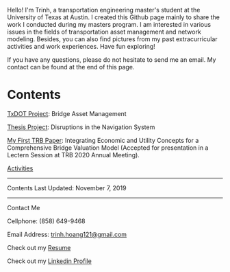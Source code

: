 Hello! I'm Trinh, a transportation engineering master's student at the University of Texas at Austin. I created this Github page mainly to share the work I conducted during my masters program. I am interested in various issues in the fields of transportation asset management and network modeling. Besides, you can also find pictures from my past extracurricular activities and work experiences. Have fun exploring!

If you have any questions, please do not hesitate to send me an email. My contact can be found at the end of this page.

# Contents

[TxDOT Project](https://trinhshub.github.io/Bridge-Management/): Bridge Asset Management

[Thesis Project](https://trinhshub.github.io/Navigation-Systems-Disruptions/): Disruptions in the Navigation System

[My First TRB Paper](https://trinhshub.github.io/EUC-Abstract/): Integrating Economic and Utility Concepts for a Comprehensive Bridge Valuation Model (Accepted for presentation in a Lectern Session at TRB 2020 Annual Meeting).

[Activities](https://trinhshub.github.io/Activities/)
  
***
Contents Last Updated: November 7, 2019

____________________________________________________________________________________________________________________________

Contact Me

Cellphone: (858) 649-9468

Email Address: trinh.hoang121@gmail.com

Check out my [Resume](https://drive.google.com/file/d/1PgZ75zMMy1LvqzEV_Lv_u5xOOhVbcqA7/view?usp=sharing)

Check out my [Linkedin Profile](https://www.linkedin.com/in/trinhhoang1/)





